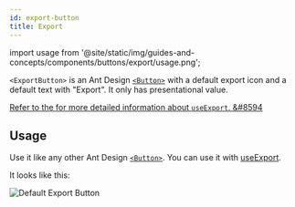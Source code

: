 ```yaml
---
id: export-button
title: Export
---
```


import usage from '@site/static/img/guides-and-concepts/components/buttons/export/usage.png';

`<ExportButton>` is an Ant Design [`<Button>`][Button] with a default export icon and a default text with "Export". It only has presentational value.

[Refer to the for more detailed information about `useExport`. &#8594](useExport)
## Usage

Use it like any other Ant Design [`<Button>`][Button]. You can use it with [useExport][useExport].

It looks like this:

<div>
    <img src={usage} alt="Default Export Button" />
</div>

[Button]: https://ant.design/components/button/
[useExport]: /api-references/hooks/import-export/useExport.md
